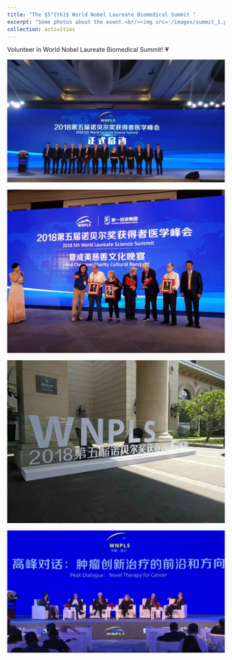 ```yaml
---
title: "The $5^{th}$ World Nobel Laureate Biomedical Summit "
excerpt: "Some photos about the event.<br/><img src='/images/summit_1.png'>"
collection: activities
---
```


Volunteer in World Nobel Laureate Biomedical Summit! :heartpulse:

![这是图片](/images/summit_1.png )

![这是图片](/images/summit_2.png )

![这是图片](/images/summit_3.png )

![这是图片](/images/summit_4.png )
